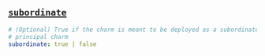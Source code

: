 <a href="#heading--subordinate"><h2 id="heading--subordinate">`subordinate`</h2></a>

```yaml
# (Optional) True if the charm is meant to be deployed as a subordinate to a 
# principal charm
subordinate: true | false
```

